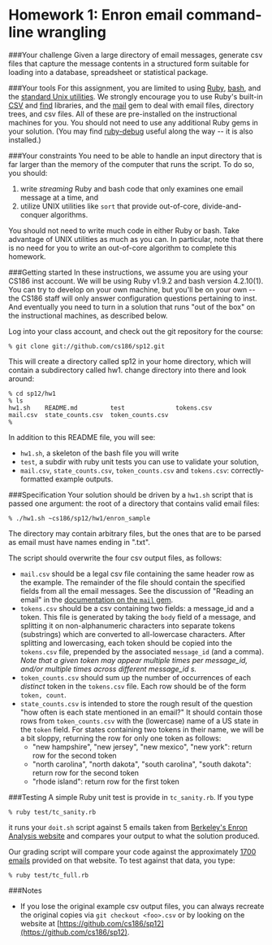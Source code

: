 # Homework 1: Enron email command-line wrangling 

###Your challenge
Given a large directory of email messages, generate csv files that capture the message contents in a structured form suitable for loading into a database, spreadsheet or statistical package.  

###Your tools
For this assignment, you are limited to using [Ruby](http://ruby-lang.org), [bash](http://www.gnu.org/software/bash/), and the [standard Unix utilities](http://en.wikipedia.org/wiki/List_of_Unix_utilities).  We strongly encourage you to use Ruby's built-in [CSV](http://ruby-doc.org/stdlib-1.9.2/libdoc/csv/rdoc/CSV.html) and [find](http://ruby-doc.org/stdlib-1.9.2/libdoc/find/rdoc/Find.html) libraries, and the [mail](https://github.com/mikel/mail/blob/master/README.md) gem to deal with email files, directory trees, and csv files.  All of these are pre-installed on the instructional machines for you.  You should not need to use any additional Ruby gems in your solution. (You may find [ruby-debug](http://bashdb.sourceforge.net/ruby-debug.html) useful along the way -- it is also installed.)

###Your constraints
You need to be able to handle an input directory that is far larger than the memory of the computer that runs the script.  To do so, you should:

1. write *streaming* Ruby and bash code that only examines one email message at a time, and
2. utilize UNIX utilities like `sort` that provide out-of-core, divide-and-conquer algorithms.  


You should not need to write much code in either Ruby or bash.  Take advantage of UNIX utilities as much as you can.  In particular, note that there is no need for you to write an out-of-core algorithm to complete this homework.

###Getting started
In these instructions, we assume you are using your CS186 inst account. We will be using Ruby v1.9.2 and bash version 4.2.10(1). You can try to develop on your own machine, but you'll be on your own -- the CS186 staff will only answer configuration questions pertaining to inst.  And eventually you need to turn in a solution that runs "out of the box" on the instructional machines, as described below.

Log into your class account, and check out the git repository for the course:

    % git clone git://github.com/cs186/sp12.git

This will create a directory called sp12 in your home directory, which will contain a subdirectory called hw1. change directory into there and look around:

    % cd sp12/hw1
    % ls
    hw1.sh    README.md         test              tokens.csv
    mail.csv  state_counts.csv  token_counts.csv
    %

In addition to this README file, you will see:

* `hw1.sh`, a skeleton of the bash file you will write
* `test`, a subdir with ruby unit tests you can use to validate your solution,
* `mail.csv`, `state_counts.csv`, `token_counts.csv` and `tokens.csv`:
   correctly-formatted example outputs.


###Specification
Your solution should be driven by a `hw1.sh` script that is passed one argument: the root of a directory that contains valid email files:

    % ./hw1.sh ~cs186/sp12/hw1/enron_sample
    
The directory may contain arbitrary files, but the ones that are to be parsed as email must have names ending in ".txt".

The script should overwrite the four csv output files, as follows:

* `mail.csv` should be a legal csv file containing the same header row as the example.  The remainder of the file should contain the specified fields from all the email messages.  See the discussion of "Reading an email" in the [documentation on the `mail` gem](https://github.com/mikel/mail/blob/master/README.md).
* `tokens.csv` should be a csv containing two fields: a message\_id and a token.  This file is generated by taking the `body` field of a message, and splitting it on non-alphanumeric characters into separate tokens (substrings) which are converted to all-lowercase characters.  After splitting and lowercasing, each token should be copied into the `tokens.csv` file, prepended by the associated `message_id` (and a comma).  *Note that a given token may appear multiple times per message\_id, and/or multiple times across different message\_id  s.*
* `token_counts.csv` should sum up the number of occurrences of each *distinct* token in the `tokens.csv` file.  Each row should be of the form `token, count`.
* `state_counts.csv` is intended to store the rough result of the question "how often is each state mentioned in an email?" It should contain those rows from `token_counts.csv` with the (lowercase) name of a US state in the `token` field.  For states containing two tokens in their name, we will be a bit sloppy, returning the row for only one token as follows:
    * "new hampshire", "new jersey", "new mexico", "new york": return row for the second token
    * "north carolina", "north dakota", "south carolina", "south dakota": return row for the second token
	* "rhode island": return row for the first token
	
###Testing
A simple Ruby unit test is provide in `tc_sanity.rb`.  If you type 

    % ruby test/tc_sanity.rb

it runs your `doit.sh` script against 5 emails taken from [Berkeley's Enron Analysis website](http://bailando.sims.berkeley.edu/enron_email.html) and compares your output to what the solution produced.

Our grading script will compare your code against the approximately [1700 emails](http://bailando.sims.berkeley.edu/enron/enron_with_categories.tar.gz) provided on that website.  To test against that data, you type:

    % ruby test/tc_full.rb
  
###Notes

* If you lose the original example csv output files, you can always recreate the original copies via `git checkout <foo>.csv` or by looking on the website at [https://github.com/cs186/sp12](https://github.com/cs186/sp12).